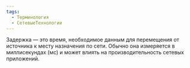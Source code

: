 ```yaml
---
tags:
  - Терминология
  - СетевыеТехнологии
---
```

Задержка — это время, необходимое данным для перемещения от источника к месту назначения по сети. Обычно она измеряется в миллисекундах (мс) и может влиять на производительность сетевых приложений.